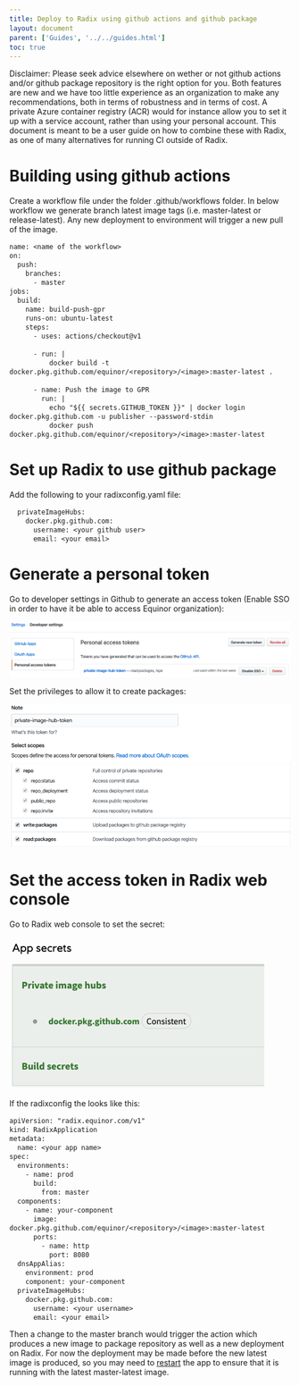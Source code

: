 ```yaml
---
title: Deploy to Radix using github actions and github package
layout: document
parent: ['Guides', '../../guides.html']
toc: true
---
```


Disclaimer: Please seek advice elsewhere on wether or not github actions and/or github package repository is the right option for you. Both features are new and we have too little experience as an organization to make any recommendations, both in terms of robustness and in terms of cost. A private Azure container registry (ACR) would for instance allow you to set it up with a service account, rather than using your personal account. This document is meant to be a user guide on how to combine these with Radix, as one of many alternatives for running CI outside of Radix.

# Building using github actions

Create a workflow file under the folder .github/workflows folder. In below workflow we generate branch latest image tags (i.e. master-latest or release-latest). Any new deployment to environment will trigger a new pull of the image.

```
name: <name of the workflow>
on:
  push:
    branches:
      - master
jobs:
  build:
    name: build-push-gpr
    runs-on: ubuntu-latest
    steps:
      - uses: actions/checkout@v1

      - run: |
          docker build -t docker.pkg.github.com/equinor/<repository>/<image>:master-latest .

      - name: Push the image to GPR
        run: |
          echo "${{ secrets.GITHUB_TOKEN }}" | docker login docker.pkg.github.com -u publisher --password-stdin
          docker push docker.pkg.github.com/equinor/<repository>/<image>:master-latest
```

# Set up Radix to use github package

Add the following to your radixconfig.yaml file:

```
  privateImageHubs:
    docker.pkg.github.com:
      username: <your github user>
      email: <your email>
```

# Generate a personal token

Go to developer settings in Github to generate an access token (Enable SSO in order to have it be able to access Equinor organization):

![PersonalAccessToken](PersonalAccessToken.png)

Set the privileges to allow it to create packages:

![ReadAndWritePackages](ReadAndWritePackages.png)

# Set the access token in Radix web console

Go to Radix web console to set the secret:

![PrivateImageHubSecret](PrivateImageHubSecret.png)

If the radixconfig the looks like this:

```
apiVersion: "radix.equinor.com/v1"
kind: RadixApplication
metadata:
  name: <your app name>
spec:
  environments:
    - name: prod
      build:
        from: master
  components:
    - name: your-component
      image: docker.pkg.github.com/equinor/<repository>/<image>:master-latest
      ports:
        - name: http
          port: 8080
  dnsAppAlias:
    environment: prod
    component: your-component
  privateImageHubs:
    docker.pkg.github.com:
      username: <your username>
      email: <your email>
```

Then a change to the master branch would trigger the action which produces a new image to package repository as well as a new deployment on Radix. For now the deployment may be made before the new latest image is produced, so you may need to [restart](guides/component-start-stop-restart/) the app to ensure that it is running with the latest master-latest image.
